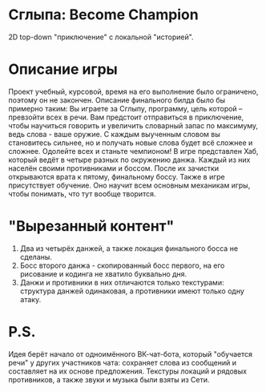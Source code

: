 # Сглыпа: Become Champion
2D top-down "приключение" с локальной "историей".

# Описание игры
Проект учебный, курсовой, время на его выполнение было ограничено, поэтому он не закончен. Описание финального билда было бы примерно таким:
Вы играете за Сглыпу, программу, цель которой – превзойти всех в речи. Вам предстоит отправиться в приключение, чтобы научиться говорить и увеличить словарный запас по максимуму, ведь слова - ваше оружие. С каждым выученным словом вы становитесь сильнее, но и получать новые слова будет всё сложнее и сложнее. Одолейте всех и станьте чемпионом!
В игре представлен Хаб, который ведёт в четыре разных по окружению данжа. Каждый из них населён своими противниками и боссом. После их зачистки открываются врата к пятому, финальному боссу.
Также в игре присутствует обучение. Оно научит всем основным механикам игры, чтобы понимать, что тут вообще творится.

# "Вырезанный контент"
1. Два из четырёх данжей, а также локация финального босса не сделаны.
2. Босс второго данжа - скопированный босс первого, на его рисование и кодинга не хватило буквально дня.
3. Данжи и противники в них отличаются только текстурами: структура данжей одинаковая, а противники имеют только одну атаку.

# P.S.
Идея берёт начало от одноимённого ВК-чат-бота, который "обучается речи" у других участников чата: сохраняет слова из сообщений и составляет на их основе предложения.
Текстуры локаций и рядовых противников, а также звуки и музыка были взяты из Сети.
